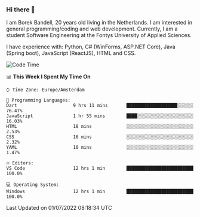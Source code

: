 ### Hi there 👋

I am Borek Bandell, 20 years old living in the Netherlands. I am interested in general programming/coding and web development. Currently, I am a student Software Engineering at the Fontys University of Applied Sciences.

I have experience with: Python, C# (WinForms, ASP.NET Core), Java (Spring boot), JavaScript (ReactJS), HTML and CSS.

<!--START_SECTION:waka-->
![Code Time](http://img.shields.io/badge/Code%20Time-200%20hrs%2058%20mins-blue)

📊 **This Week I Spent My Time On** 

```text
⌚︎ Time Zone: Europe/Amsterdam

💬 Programming Languages: 
Dart                     9 hrs 11 mins       ███████████████████░░░░░░   76.47% 
JavaScript               1 hr 55 mins        ████░░░░░░░░░░░░░░░░░░░░░   16.03% 
HTML                     18 mins             ░░░░░░░░░░░░░░░░░░░░░░░░░   2.53% 
CSS                      16 mins             ░░░░░░░░░░░░░░░░░░░░░░░░░   2.32% 
YAML                     10 mins             ░░░░░░░░░░░░░░░░░░░░░░░░░   1.47%

🔥 Editors: 
VS Code                  12 hrs 1 min        █████████████████████████   100.0%

💻 Operating System: 
Windows                  12 hrs 1 min        █████████████████████████   100.0%

```


 Last Updated on 01/07/2022 08:18:34 UTC
<!--END_SECTION:waka-->

<!--**tcBorek2002/tcBorek2002** is a ✨ _special_ ✨ repository because its `README.md` (this file) appears on your GitHub profile.

Here are some ideas to get you started:

- 🔭 I’m currently working on ...
- 🌱 I’m currently learning ...
- 👯 I’m looking to collaborate on ...
- 🤔 I’m looking for help with ...
- 💬 Ask me about ...
- 📫 How to reach me: ...
- 😄 Pronouns: ...
- ⚡ Fun fact: ...
-->

